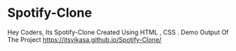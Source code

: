 # Spotify-Clone
Hey Coders, Its  Spotify-Clone Created Using HTML , CSS .
Demo Output Of The Project https://itsvikasa.github.io/Spotify-Clone/

